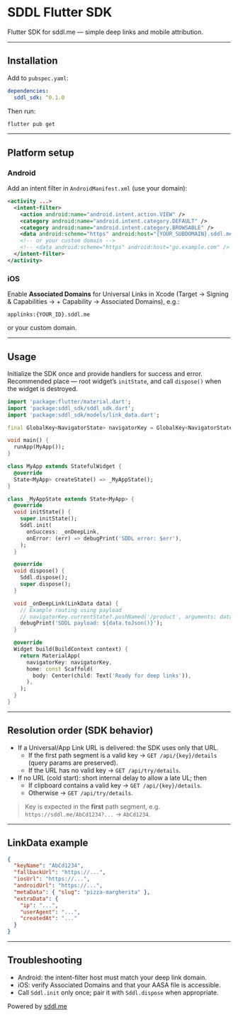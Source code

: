 # SDDL Flutter SDK

Flutter SDK for sddl.me — simple deep links and mobile attribution.

---

## Installation

Add to `pubspec.yaml`:

```yaml
dependencies:
  sddl_sdk: ^0.1.0
```

Then run:

```bash
flutter pub get
```

---

## Platform setup

### Android

Add an intent filter in `AndroidManifest.xml` (use your domain):

```xml
<activity ...>
  <intent-filter>
    <action android:name="android.intent.action.VIEW" />
    <category android:name="android.intent.category.DEFAULT" />
    <category android:name="android.intent.category.BROWSABLE" />
    <data android:scheme="https" android:host="{YOUR_SUBDOMAIN}.sddl.me" />
    <!-- or your custom domain -->
    <!-- <data android:scheme="https" android:host="go.example.com" /> -->
  </intent-filter>
</activity>
```

### iOS

Enable **Associated Domains** for Universal Links in Xcode (Target → Signing & Capabilities → + Capability → Associated Domains), e.g.:

```
applinks:{YOUR_ID}.sddl.me
```

or your custom domain.

---

## Usage

Initialize the SDK once and provide handlers for success and error. Recommended place — root widget’s `initState`, and call `dispose()` when the widget is destroyed.

```dart
import 'package:flutter/material.dart';
import 'package:sddl_sdk/sddl_sdk.dart';
import 'package:sddl_sdk/models/link_data.dart';

final GlobalKey<NavigatorState> navigatorKey = GlobalKey<NavigatorState>();

void main() {
  runApp(MyApp());
}

class MyApp extends StatefulWidget {
  @override
  State<MyApp> createState() => _MyAppState();
}

class _MyAppState extends State<MyApp> {
  @override
  void initState() {
    super.initState();
    Sddl.init(
      onSuccess: _onDeepLink,
      onError: (err) => debugPrint('SDDL error: $err'),
    );
  }

  @override
  void dispose() {
    Sddl.dispose();
    super.dispose();
  }

  void _onDeepLink(LinkData data) {
    // Example routing using payload
    // navigatorKey.currentState?.pushNamed('/product', arguments: data.metaData);
    debugPrint('SDDL payload: ${data.toJson()}');
  }

  @override
  Widget build(BuildContext context) {
    return MaterialApp(
      navigatorKey: navigatorKey,
      home: const Scaffold(
        body: Center(child: Text('Ready for deep links')),
      ),
    );
  }
}
```

---

## Resolution order (SDK behavior)

- If a Universal/App Link URL is delivered: the SDK uses only that URL.
    - If the first path segment is a valid key → `GET /api/{key}/details` (query params are preserved).
    - If the URL has no valid key → `GET /api/try/details`.
- If no URL (cold start): short internal delay to allow a late UL; then
    - If clipboard contains a valid key → `GET /api/{key}/details`.
    - Otherwise → `GET /api/try/details`.

> Key is expected in the **first** path segment, e.g. `https://sddl.me/AbCd1234?...` → `AbCd1234`.

---

## LinkData example

```json
{
  "keyName": "AbCd1234",
  "fallbackUrl": "https://...",
  "iosUrl": "https://...",
  "androidUrl": "https://...",
  "metaData": { "slug": "pizza-margherita" },
  "extraData": {
    "ip": "...",
    "userAgent": "...",
    "createdAt": "..."
  }
}
```

---

## Troubleshooting

- Android: the intent-filter host must match your deep link domain.
- iOS: verify Associated Domains and that your AASA file is accessible.
- Call `Sddl.init` only once; pair it with `Sddl.dispose` when appropriate.


Powered by [sddl.me](https://sddl.me)
